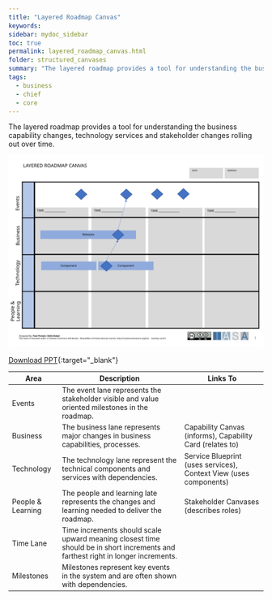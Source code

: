 ```yaml
---
title: "Layered Roadmap Canvas"
keywords: 
sidebar: mydoc_sidebar
toc: true
permalink: layered_roadmap_canvas.html
folder: structured_canvases
summary: "The layered roadmap provides a tool for understanding the business capability changes."
tags: 
  - business
  - chief
  - core
---
```


The layered roadmap provides a tool for understanding the business capability changes, technology services and stakeholder changes rolling out over time.

![image001](media/layered_roadmap_canvas001.svg)

[Download PPT](media/ppt/layered_roadmap_canvas.ppt){:target="_blank"}

| Area              | Description                                                                                                                     | Links To                                                          |
| ----------------- | ------------------------------------------------------------------------------------------------------------------------------- | ----------------------------------------------------------------- |
| Events            | The event lane represents the stakeholder visible and value oriented milestones in the roadmap.                                 |                                                                   |
| Business          | The business lane represents major changes in business capabilities, processes.                                                 | Capability Canvas (informs), Capability Card (relates to)         |
| Technology        | The technology lane represent the technical components and services with dependencies.                                          | Service Blueprint (uses services), Context View (uses components) |
| People & Learning | The people and learning late represents the changes and learning needed to deliver the roadmap.                                 | Stakeholder Canvases (describes roles)                            |
| Time Lane         | Time increments should scale upward meaning closest time should be in short increments and farthest right in longer increments. |                                                                   |
| Milestones        | Milestones represent key events in the system and are often shown with dependencies.                                            |                                                                   |